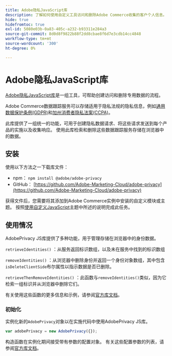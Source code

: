 ```yaml
---
title: Adobe隐私JavaScript库
description: 了解如何使用自定义工具访问和删除Adobe Commerce收集的客户个人信息。
hide: true
hidefromtoc: true
exl-id: 5080e03b-0a83-405c-a232-b93311e284a3
source-git-commit: 8d0d8f9822b88f2dd8cbae8f6d7e3cdb14cc4848
workflow-type: tm+mt
source-wordcount: '300'
ht-degree: 0%

---
```


# Adobe隐私JavaScript库

<!-- TODO: Remove hide metadata when the library has been integrated with Commerce. -->

[Adobe隐私JavaScript库](https://experienceleague.adobe.com/docs/experience-platform/privacy/js-library.html)是一组工具，可帮助创建访问和删除专用数据的流程。

Adobe Commerce数据跟踪服务可以存储适用于隐私法规的隐私信息，例如[通用数据保护条例(GDPR)](gdpr.md)和[加州消费者隐私法案(CCPA)](ccpa.md)。

此库提供了一组统一的功能，可用于创建隐私数据请求、将这些请求发送到每个产品的实施以及收集响应。 使用此库检索和删除这些数据跟踪服务存储在浏览器中的数据。

## 安装

使用以下方法之一下载库文件：

- npm： `npm install @adobe/adobe-privacy`
- GitHub： [https://github.com/Adobe-Marketing-Cloud/adobe-privacy](https://github.com/Adobe-Marketing-Cloud/adobe-privacy)

获得文件后，您需要将其添加到Adobe Commerce实例中安装的自定义模块或主题。 按照[使用自定义JavaScript](https://developer.adobe.com/commerce/frontend-core/javascript/custom/)主题中所述的说明完成此任务。

## 使用情况

AdobePrivacy JS库提供了多种功能，用于管理存储在浏览器中的身份数据。

`retrieveIdentities()`
：从服务返回标识数组，以及未在服务中找到的标识数组

`removeIdentities()`
：从浏览器中删除身份并返回一个身份对象数组，其中包含`isDeleteClientSide`布尔属性以指示数据是否已删除。

`retrieveThenRemoveIdentities()`
：此函数与`removeIdentities()`类似，因为它检索一组标识并从浏览器中删除它们。

有关使用这些函数的更多信息和示例，请参阅[官方库文档](https://experienceleague.adobe.com/docs/experience-platform/privacy/js-library.html)。

### 初始化

实例化新的`AdobePrivacy`对象以在实施代码中使用AdobePrivacy JS库。

```js
var adobePrivacy = new AdobePrivacy({});
```

构造函数在实例化期间接受带有参数的配置对象。
有关这些配置参数的列表，请参阅[官方库文档](https://experienceleague.adobe.com/docs/experience-platform/privacy/js-library.html)。
